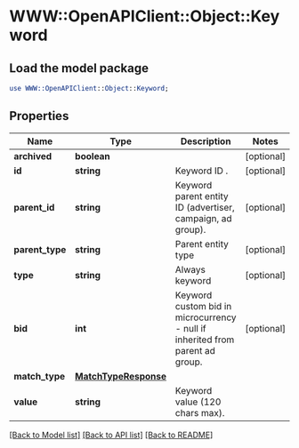 # WWW::OpenAPIClient::Object::Keyword

## Load the model package
```perl
use WWW::OpenAPIClient::Object::Keyword;
```

## Properties
Name | Type | Description | Notes
------------ | ------------- | ------------- | -------------
**archived** | **boolean** |  | [optional] 
**id** | **string** | Keyword ID . | [optional] 
**parent_id** | **string** | Keyword parent entity ID (advertiser, campaign, ad group). | [optional] 
**parent_type** | **string** | Parent entity type | [optional] 
**type** | **string** | Always keyword | [optional] 
**bid** | **int** | Keyword custom bid in microcurrency - null if inherited from parent ad group. | [optional] 
**match_type** | [**MatchTypeResponse**](MatchTypeResponse.md) |  | 
**value** | **string** | Keyword value (120 chars max). | 

[[Back to Model list]](../README.md#documentation-for-models) [[Back to API list]](../README.md#documentation-for-api-endpoints) [[Back to README]](../README.md)


